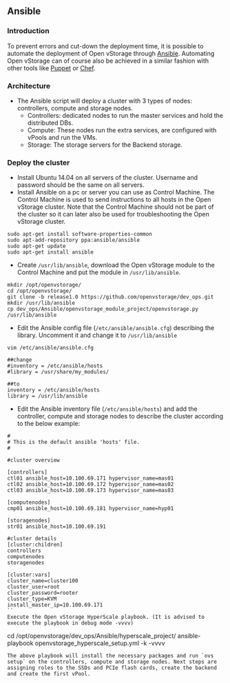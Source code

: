 ## Ansible

### Introduction
To prevent errors and cut-down the deployment time, it is possible to automate the deployment of Open vStorage through [Ansible](https://www.ansible.com/). Automating Open vStorage can of course also be achieved in a similar fashion with other tools like [Puppet](https://puppetlabs.com/) or [Chef](https://www.chef.io/chef/).

### Architecture
* The Ansible script will deploy a cluster with 3 types of nodes: controllers, compute and storage nodes.
    * Controllers:  dedicated nodes to run the master services and hold the distributed DBs.
    * Compute: These nodes run the extra services, are configured with vPools and run the VMs.
    * Storage: The storage servers for the Backend storage.

### Deploy the cluster
* Install Ubuntu 14.04 on all servers of the cluster. Username and password should be the same on all servers.
* Install Ansible on a pc or server you can use as Control Machine. The Control Machine is used to send instructions to all hosts in the Open vStorage cluster. Note that the Control Machine should not be part of the cluster so it can later also be used for troubleshooting the Open vStorage cluster.
```
sudo apt-get install software-properties-common
sudo apt-add-repository ppa:ansible/ansible
sudo apt-get update
sudo apt-get install ansible
```
* Create `/usr/lib/ansible`, download the Open vStorage module to the Control Machine and put the module in `/usr/lib/ansible`.
```
mkdir /opt/openvstorage/
cd /opt/openvstorage/
git clone -b release1.0 https://github.com/openvstorage/dev_ops.git
mkdir /usr/lib/ansible
cp dev_ops/Ansible/openvstorage_module_project/openvstorage.py /usr/lib/ansible
```
* Edit the Ansible config file (`/etc/ansible/ansible.cfg`) describing the library. Uncomment it and change it to `/usr/lib/ansible`
```
vim /etc/ansible/ansible.cfg

##change
#inventory = /etc/ansible/hosts
#library = /usr/share/my_modules/

##to
inventory = /etc/ansible/hosts
library = /usr/lib/ansible
```
* Edit the Ansible inventory file (`/etc/ansible/hosts`) and add the controller, compute and storage nodes to describe the cluster according to the below example:
```
#
# This is the default ansible 'hosts' file.
#

#cluster overview

[controllers]
ctl01 ansible_host=10.100.69.171 hypervisor_name=mas01
ctl02 ansible_host=10.100.69.172 hypervisor_name=mas02
ctl03 ansible_host=10.100.69.173 hypervisor_name=mas03

[computenodes]
cmp01 ansible_host=10.100.69.181 hypervisor_name=hyp01

[storagenodes]
str01 ansible_host=10.100.69.191

#cluster details
[cluster:children]
controllers
computenodes
storagenodes

[cluster:vars]
cluster_name=cluster100
cluster_user=root
cluster_password=rooter
cluster_type=KVM
install_master_ip=10.100.69.171
``
Execute the Open vStorage HyperScale playbook. (It is advised to execute the playbook in debug mode -vvvv)
```
cd /opt/openvstorage/dev_ops/Ansible/hyperscale_project/
ansible-playbook openvstorage_hyperscale_setup.yml -k -vvvv
```
The above playbook will install the necessary packages and run `ovs setup` on the controllers, compute and storage nodes. Next steps are assigning roles to the SSDs and PCIe flash cards, create the backend and create the first vPool.



